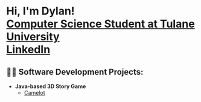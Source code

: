 <h1>Hi, I'm Dylan! <br/><a href="https://github.com/dylanmondrus">Computer Science Student at Tulane University</a><br/><a href="https://www.linkedin.com/in/dylanmondrus/"><b>LinkedIn</b></a></h1>




<h2>👨‍💻 Software Development Projects:</h2>

- <b>Java-based 3D Story Game</b>
  - [Camelot](https://github.com/dylanmondrus/Camelot_Game)

